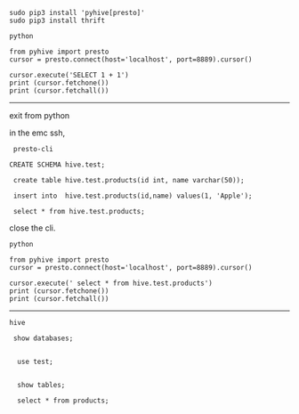 ```
sudo pip3 install 'pyhive[presto]'
sudo pip3 install thrift

```

```
python
```

```
from pyhive import presto
cursor = presto.connect(host='localhost', port=8889).cursor()

cursor.execute('SELECT 1 + 1')
print (cursor.fetchone())
print (cursor.fetchall())

```

---

exit from python

in the emc ssh,

```
 presto-cli
```

```
CREATE SCHEMA hive.test;

 create table hive.test.products(id int, name varchar(50));
 
 insert into  hive.test.products(id,name) values(1, 'Apple');
 
 select * from hive.test.products;
```

close the cli.


```
python
```

```
from pyhive import presto
cursor = presto.connect(host='localhost', port=8889).cursor()

cursor.execute(' select * from hive.test.products')
print (cursor.fetchone())
print (cursor.fetchall())
```
---


```
hive
```

```
 show databases;
 
 
  use test;
  
  
  show tables;
  
  select * from products;
 
 
```


